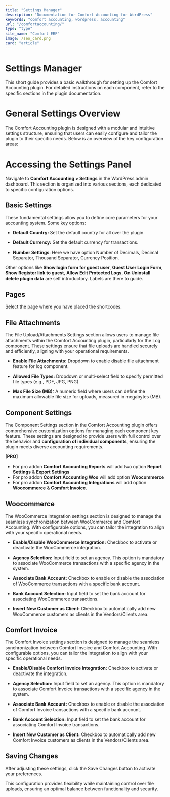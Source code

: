 ```yaml
---
title: "Settings Manager"
description: "Documentation for Comfort Accounting for WordPress"
keywords: "comfort accounting, wordpress, accounting"
url: "/comfortaccounting/"
type: "type"
site_name: "Comfort ERP"
image: /seo_card.png
card: "article"
---
```


# Settings Manager

This short guide provides a basic walkthrough for setting up the Comfort Accounting plugin. For detailed instructions on each component, refer to the specific sections in the plugin documentation.

# General Settings Overview #
The Comfort Accounting plugin is designed with a modular and intuitive settings structure, ensuring that users can easily configure and tailor the plugin to their specific needs. Below is an overview of the key configuration areas:

# Accessing the Settings Panel #
Navigate to **Comfort Accounting > Settings** in the WordPress admin dashboard. This section is organized into various sections, each dedicated to specific configuration options.

## Basic Settings ##
These fundamental settings allow you to define core parameters for your accounting system. Some key options:

+ **Default Country:** Set the default country for all over the plugin.

+ **Default Currency:** Set the default currency for transactions.

+ **Number Settings**: Here we have option Number of Decimals, Decimal Separator, Thousand Separator, Currency Position.

Other options like **Show login form for guest user**, **Guest User Login Form**, **Show Register link to guest**, **Allow Edit Protected Logs**, **On Uninstall delete plugin data** are self introductory. Labels are there to guide.

## Pages ##
Select the page where you have placed the shortcodes.

## File Attachments ##
The File Upload/Attachments Settings section allows users to manage file attachments within the Comfort Accounting plugin, particularly for the Log component. These settings ensure that file uploads are handled securely and efficiently, aligning with your operational requirements.

+ **Enable File Attachments:** Dropdown to enable disable file attachment feature for log component.

+ **Allowed File Types:** Dropdown or multi-select field to specify permitted file types (e.g., PDF, JPG, PNG)

+ **Max File Size (MB):** A numeric field where users can define the maximum allowable file size for uploads, measured in megabytes (MB).

## Component Settings ##
The Component Settings section in the Comfort Accounting plugin offers comprehensive customization options for managing each component key feature. These settings are designed to provide users with full control over the behavior and **configuration of individual components**, ensuring the plugin meets diverse accounting requirements.

**[PRO]**
+ For pro addon **Comfort Accounting Reports** will add two option **Report Settings** & **Export Settings**
+ For pro addon **Comfort Accounting Woo** will add option **Woocommerce**
+ For pro addon **Comfort Accounting Integrations** will add option **Woocommerce** & **Comfort Invoice**.

## Woocommerce ##
The WooCommerce Integration settings section is designed to manage the seamless synchronization between WooCommerce and Comfort Accounting. With configurable options, you can tailor the integration to align with your specific operational needs.

+ **Enable/Disable WooCommerce Integration:** Checkbox to activate or deactivate the WooCommerce integration.

+ **Agency Selection:** Input field to set an agency. This option is mandatory to associate WooCommerce transactions with a specific agency in the system.

+ **Associate Bank Account:** Checkbox to enable or disable the association of WooCommerce transactions with a specific bank account.

+ **Bank Account Selection:** Input field to set the bank account for associating WooCommerce transactions.

+ **Insert New Customer as Client:** Checkbox to automatically add new WooCommerce customers as clients in the Vendors/Clients area.

## Comfort Invoice ##
The Comfort Invoice settings section is designed to manage the seamless synchronization between Comfort Invoice and Comfort Accounting. With configurable options, you can tailor the integration to align with your specific operational needs.

+ **Enable/Disable Comfort Invoice Integration:** Checkbox to activate or deactivate the integration.

+ **Agency Selection:** Input field to set an agency. This option is mandatory to associate Comfort Invoice transactions with a specific agency in the system.

+ **Associate Bank Account:** Checkbox to enable or disable the association of Comfort Invoice transactions with a specific bank account.

+ **Bank Account Selection:** Input field to set the bank account for associating Comfort Invoice transactions.

+ **Insert New Customer as Client:** Checkbox to automatically add new Comfort Invoice customers as clients in the Vendors/Clients area.

## Saving Changes ##
After adjusting these settings, click the Save Changes button to activate your preferences.

This configuration provides flexibility while maintaining control over file uploads, ensuring an optimal balance between functionality and security.



